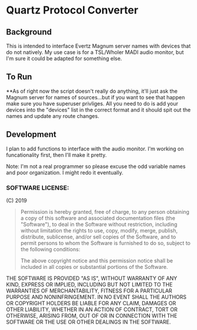 # Quartz Protocol Converter

## Background
This is intended to interface Evertz Magnum server names with devices that do not natively. My use case is for a TSL/Wholer MADI audio monitor, but I'm sure it could be adapted for something else.

## To Run
**As of right now the script doesn't really do anything, it'll just ask the Magnum server for names of sources...but if you want to see that happen make sure you have superuser privliges. All you need to do is add your devices into the "devices" list in the correct format and it should spit out the names and update any route changes.


## Development
I plan to add functions to interface with the audio monitor. I'm working on funcationality first, then I'll make it pretty.


Note: I'm not a real programmer so please excuse the odd variable names and poor organization. I might redo it eventually.

### SOFTWARE LICENSE:
(C) 2019 
>Permission is hereby granted, free of charge, to any person obtaining a copy of this software and associated documentation files (the "Software"), to deal in the Software without restriction, including without limitation the rights to use, copy, modify, merge, publish, distribute, sublicense, and/or sell copies of the Software, and to permit persons to whom the Software is furnished to do so, subject to the following conditions:
>
>The above copyright notice and this permission notice shall be included in all copies or substantial portions of the Software.
>
THE SOFTWARE IS PROVIDED "AS IS", WITHOUT WARRANTY OF ANY KIND, EXPRESS OR IMPLIED, INCLUDING BUT NOT LIMITED TO THE WARRANTIES OF MERCHANTABILITY, FITNESS FOR A PARTICULAR PURPOSE AND NONINFRINGEMENT. IN NO EVENT SHALL THE AUTHORS OR COPYRIGHT HOLDERS BE LIABLE FOR ANY CLAIM, DAMAGES OR OTHER LIABILITY, WHETHER IN AN ACTION OF CONTRACT, TORT OR OTHERWISE, ARISING FROM, OUT OF OR IN CONNECTION WITH THE SOFTWARE OR THE USE OR OTHER DEALINGS IN THE SOFTWARE.